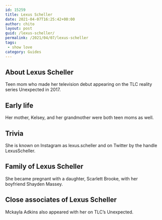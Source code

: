 ```yaml
---
id: 15259
title: Lexus Scheller
date: 2021-04-07T16:25:42+00:00
author: chito
layout: post
guid: /lexus-scheller/
permalink: /2021/04/07/lexus-scheller
tags:
 - show love
category: Guides
---
```

<!--Content-->



## About Lexus Scheller


  Teen mom who made her television debut appearing on the TLC reality series Unexpected in 2017. 

      
      
      
## Early life


  Her mother, Kelsey, and her grandmother were both teen moms as well.  

      
      
      
## Trivia


  She is known on Instagram as lexus.scheller and on Twitter by the handle LexusScheller. 

      
      
      
## Family of Lexus Scheller


  She became pregnant with a daughter, Scarlett Brooke, with her boyfriend Shayden Massey. 

      
      
      
## Close associates of Lexus Scheller


  Mckayla Adkins also appeared with her on TLC&#8217;s Unexpected. 


